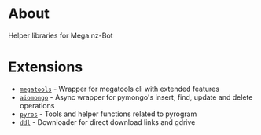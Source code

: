 # About
Helper libraries for Mega.nz-Bot


# Extensions
- [`megatools`](megatools.py) - Wrapper for megatools cli with extended features
- [`aiomongo`](aiomongo.py) - Async wrapper for pymongo's insert, find, update and delete operations
- [`pyros`](pyros.py) - Tools and helper functions related to pyrogram
- [`ddl`](ddl.py) - Downloader for direct download links and gdrive
